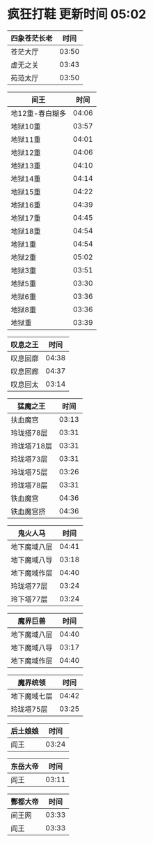 # 疯狂打鞋 更新时间 05:02

| 四象苍茫长老   | 时间    |
|--------|-------|
| 苍茫大厅 | 03:50 |
| 虚无之关 | 03:43 |
| 苑范太厅 | 03:50 |

| 间王   | 时间    |
|--------|-------|
| 地12重-春白糊多 | 04:06 |
| 地狱10重 | 03:57 |
| 地狱11重 | 04:01 |
| 地狱12重 | 04:06 |
| 地狱13重 | 04:10 |
| 地狱14重 | 04:14 |
| 地狱15重 | 04:22 |
| 地狱16重 | 04:39 |
| 地狱17重 | 04:45 |
| 地狱18重 | 04:54 |
| 地狱1重 | 04:54 |
| 地狱2重 | 05:02 |
| 地狱3重 | 03:51 |
| 地狱5重 | 03:30 |
| 地狱6重 | 03:36 |
| 地狱8重 | 03:36 |
| 地狱重 | 03:39 |

| 叹息之王   | 时间    |
|--------|-------|
| 叹息回廓 | 04:38 |
| 叹息回廊 | 04:37 |
| 叹息回太 | 03:14 |

| 猛魔之王   | 时间    |
|--------|-------|
| 扶血魔宫 | 03:13 |
| 玲珑搭78层 | 03:31 |
| 玲珑塔718层 | 03:31 |
| 玲珑塔73层 | 03:31 |
| 玲珑塔75层 | 03:26 |
| 玲珑塔78层 | 03:31 |
| 铁血魔宫 | 04:36 |
| 铁血魔宫挤 | 04:36 |

| 鬼火人马   | 时间    |
|--------|-------|
| 地下魔域八层 | 04:41 |
| 地下魔域八导 | 03:18 |
| 地下魔域作层 | 04:40 |
| 玲珑塔77层 | 03:24 |
| 玲下塔77层 | 03:24 |

| 魔界巨兽   | 时间    |
|--------|-------|
| 地下魔域八层 | 04:40 |
| 地下魔域八导 | 03:17 |
| 地下魔域作层 | 04:40 |

| 魔界统领   | 时间    |
|--------|-------|
| 地下魔域七层 | 04:42 |
| 玲珑塔75层 | 03:25 |

| 后土娘娘   | 时间    |
|--------|-------|
| 阎王 | 03:24 |

| 东岳大帝   | 时间    |
|--------|-------|
| 阎王 | 03:11 |

| 酆都大帝   | 时间    |
|--------|-------|
| 间王网 | 03:33 |
| 阎王 | 03:33 |